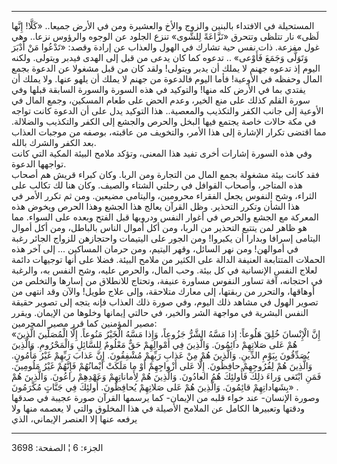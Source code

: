 ------------------------------------------------------------------------

المستحيلة في الافتداء بالبنين والزوج والأخ والعشيرة ومن في الأرض جميعا..
«كَلَّا! إِنَّها لَظى» نار تتلظى وتتحرق «نَزَّاعَةً لِلشَّوى» تنزع الجلود عن الوجوه
والرؤوس نزعا.. وهي غول مفزعة. ذات نفس حية تشارك في الهول والعذاب عن
إرادة وقصد: «تَدْعُوا مَنْ أَدْبَرَ وَتَوَلَّى وَجَمَعَ فَأَوْعى» .. تدعوه كما كان يدعى من
قبل إلى الهدى فيدبر ويتولى. ولكنه اليوم إذ تدعوه جهنم لا يملك أن يدبر
ويتولى! ولقد كان من قبل مشغولا عن الدعوة بجمع المال وحفظه في الأوعية!
فأما اليوم فالدعوة من جهنم لا يملك أن يلهو عنها. ولا يملك أن يفتدي بما
في الأرض كله منها! والتوكيد في هذه السورة والسورة السابقة قبلها وفي سورة
القلم كذلك على منع الخير، وعدم الحض على طعام المسكين، وجمع المال في
الأوعية إلى جانب الكفر والتكذيب والمعصية.. هذا التوكيد يدل على أن الدعوة
كانت تواجه في مكة حالات خاصة يجتمع فيها البخل والحرص والجشع إلى الكفر
والتكذيب والضلالة. مما اقتضى تكرار الإشارة إلى هذا الأمر، والتخويف من
عاقبته، بوصفه من موجبات العذاب بعد الكفر والشرك بالله.  
وفي هذه السورة إشارات أخرى تفيد هذا المعنى، وتؤكد ملامح البيئة المكية
التي كانت تواجهها الدعوة.  
فقد كانت بيئة مشغولة بجمع المال من التجارة ومن الربا. وكان كبراء قريش هم
أصحاب هذه المتاجر، وأصحاب القوافل في رحلتي الشتاء والصيف. وكان هنا لك
تكالب على الثراء، وشح النفوس يجعل الفقراء محرومين، واليتامى مضيعين. ومن
ثم تكرر الأمر في هذا الشأن وتكرر التحذير. وظل القرآن يعالج هذا الجشع
وهذا الحرص ويخوض هذه المعركة مع الجشع والحرص في أغوار النفس ودروبها قبل
الفتح وبعده على السواء. مما هو ظاهر لمن يتتبع التحذير من الربا، ومن أكل
أموال الناس بالباطل، ومن أكل أموال اليتامى إسرافا وبدارا أن يكبروا! ومن
الجور على اليتيمات واحتجازهن للزواج الجائر رغبة في أموالهن! ومن نهر
السائل، وقهر اليتيم، ومن حرمان المساكين ... إلى آخر هذه الحملات
المتتابعة العنيفة الدالة على الكثير من ملامح البيئة. فضلا على أنها
توجيهات دائمة لعلاج النفس الإنسانية في كل بيئة. وحب المال، والحرص عليه،
وشح النفس به، والرغبة في احتجانه، آفة تساور النفوس مساورة عنيفة، وتحتاج
للانطلاق من إسارها والتخلص من أوهاقها، والتحرر من ربقتها، إلى معارك
متلاحقة، وإلى علاج طويل! والآن وقد انتهى من تصوير الهول في مشاهد ذلك
اليوم، وفي صورة ذلك العذاب فإنه يتجه إلى تصوير حقيقة النفس البشرية في
مواجهة الشر والخير، في حالتي إيمانها وخلوها من الإيمان. ويقرر مصير
المؤمنين كما قرر مصير المجرمين:  
«إِنَّ الْإِنْسانَ خُلِقَ هَلُوعاً: إِذا مَسَّهُ الشَّرُّ جَزُوعاً، وَإِذا مَسَّهُ الْخَيْرُ مَنُوعاً. إِلَّا
الْمُصَلِّينَ الَّذِينَ هُمْ عَلى صَلاتِهِمْ دائِمُونَ. وَالَّذِينَ فِي أَمْوالِهِمْ حَقٌّ مَعْلُومٌ لِلسَّائِلِ
وَالْمَحْرُومِ. وَالَّذِينَ يُصَدِّقُونَ بِيَوْمِ الدِّينِ. وَالَّذِينَ هُمْ مِنْ عَذابِ رَبِّهِمْ مُشْفِقُونَ. إِنَّ
عَذابَ رَبِّهِمْ غَيْرُ مَأْمُونٍ. وَالَّذِينَ هُمْ لِفُرُوجِهِمْ حافِظُونَ. إِلَّا عَلى أَزْواجِهِمْ أَوْ ما
مَلَكَتْ أَيْمانُهُمْ فَإِنَّهُمْ غَيْرُ مَلُومِينَ. فَمَنِ ابْتَغى وَراءَ ذلِكَ فَأُولئِكَ هُمُ العادُونَ.
وَالَّذِينَ هُمْ لِأَماناتِهِمْ وَعَهْدِهِمْ راعُونَ. وَالَّذِينَ هُمْ بِشَهاداتِهِمْ قائِمُونَ. وَالَّذِينَ هُمْ
عَلى صَلاتِهِمْ يُحافِظُونَ. أُولئِكَ فِي جَنَّاتٍ مُكْرَمُونَ» .  
وصورة الإنسان- عند خواء قلبه من الإيمان- كما يرسمها القرآن صورة عجيبة في
صدقها ودقتها وتعبيرها الكامل عن الملامح الأصيلة في هذا المخلوق والتي لا
يعصمه منها ولا يرفعه عنها إلا العنصر الإيماني، الذي

------------------------------------------------------------------------

الجزء: 6 ¦ الصفحة: 3698
